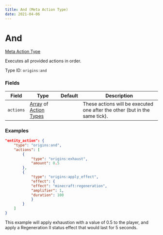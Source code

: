 ```yaml
---
title: And (Meta Action Type)
date: 2021-04-06
---
```


# And

[Meta Action Type](../meta_action_types.md)

Executes all provided actions in order.

Type ID: `origins:and`


### Fields

Field  | Type | Default | Description
-------|------|---------|-------------
`actions` | [Array](../data_types/array.md) of [Action Types](../action_types.md) | | These actions will be executed one after the other (but in the same tick).


### Examples

```json
"entity_action": {
    "type": "origins:and",
    "actions": [
        {
            "type": "origins:exhaust",
            "amount": 0.5
        },
        {    
            "type": "origins:apply_effect",
            "effect": {
            "effect": "minecraft:regeneration",
            "amplifier": 1,
            "duration": 100
            }
        }
    ]
}
```

This example will apply exhaustion with a value of 0.5 to the player, and apply a Regeneration II status effect that would last for 5 seconds.
